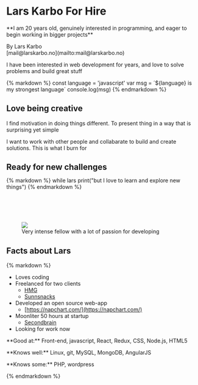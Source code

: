 # Lars Karbo For Hire


<div class="main" style="margin-bottom:50px">

<p>**I am 20 years old, genuinely interested in programming, and eager to begin working in bigger projects**</p>

<p class="byline">By Lars Karbo<br>[mail@larskarbo.no](mailto:mail@larskarbo.no)</p>

<p>I have been interested in web development for years, and love to solve problems and build great stuff</p>

{% markdown %}
	const language = 'javascript'
	var msg = ´${language} is my
	 strongest language´
	console.log(msg)
{% endmarkdown %}

<h2>Love being creative</h2>

<p>I find motivation in doing things different. To present thing in a way that is surprising yet simple</p>

<p>I want to work with other people and collabarate to build and create solutions. This is what I burn for</p>

<h2 style="margin-bottom: 10px">Ready for new challenges</h2>

{% markdown %}
	while lars
		print("but I love to learn
		and explore new things")
{% endmarkdown %}

</div>
<div style="padding-bottom: 20px"></div>
<figure>
	<img src="/picture_lars.jpg" />
	<figcaption>Very intense fellow with a lot of passion for developing</figcaption>
</figure>

<div class="infobox">

<h2>Facts about Lars</h2>

{% markdown %}
* Loves coding
* Freelanced for two clients
	* [HMG](https://hjorundfjordmountainguide.no/)
	* [Sunnsnacks](https://sunnsnacks.larskarbo.no/)
* Developed an open source web-app
	* [https://napchart.com/](https://napchart.com/)
* Moonliter 50 hours at startup
	* [Secondbrain](http://secondbrain.ai/)
* Looking for work now


<p>**Good at:** Front-end, javascript, React, Redux, CSS, Node.js, HTML5</p>
<p>**Knows well:** Linux, git, MySQL, MongoDB, AngularJS</p>
<p>**Knows some:** PHP, wordpress</p>

{% endmarkdown %}

</div>